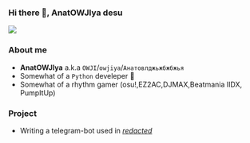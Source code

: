 ### Hi there 👋, AnatOWJIya desu

<img src="https://github-readme-stats.vercel.app/api?username=anatowjiya&count_private=true&show_icons=true&theme=vision-friendly-dark" />


### About me

- **AnatOWJIya** a.k.a `OWJI`/`owjiya`/`Анатовлджьжбжбжья`
- Somewhat of a `Python` develeper 🐍
- Somewhat of a rhythm gamer (osu!,EZ2AC,DJMAX,Beatmania IIDX, PumpItUp)

### Project
- Writing a telegram-bot used in [*redacted*](https://youtu.be/6bHgDat2S_w)
<!--
**AnatOWJIya/anatowjiya** is a ✨ _special_ ✨ repository because its `README.md` (this file) appears on your GitHub profile.

Here are some ideas to get you started:

- 🔭 I’m currently working on ...
- 🌱 I’m currently learning ...
- 👯 I’m looking to collaborate on ...
- 🤔 I’m looking for help with ...
- 💬 Ask me about ...
- 📫 How to reach me: ...
- 😄 Pronouns: ...
- ⚡ Fun fact: ...
-->
